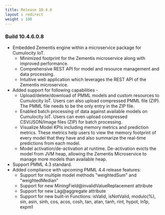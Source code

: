 ```yaml
---
title: Release 10.4.6
layout : redirect
weight : 100
---
```


### Build 10.4.6.0.8

* Embedded Zementis engine within a microservice package for Cumulocity IoT. 
  * Minimized footprint for the Zementis microservice along with improved performance.
  * Comprehensive REST API for model and resource management and data processing.
  * Intuitive web application which leverages the REST API of the Zementis microservice.
* Added support for following capabilities -
  * Upload/delete/download of PMML models and custom resources to Cumulocity IoT. 
	Users can also upload compressed PMML file (ZIP). The PMML file needs to be 
	the only entry in the ZIP file.
  * Enabled batch processing of data against available models on Cumulocity IoT. 
	Users can even upload compressed CSV/JSON/Image files (ZIP) for batch processing.
  * Visualize Model KPIs including memory metrics and prediction metrics. 
	These metrics help users to view the memory footprint of every model that 
	they have and also summarize the real-time predictions from each model.
  * Model activation/de-activation at runtime. De-activation evicts the model from 
	JVM heap, allowing the Zementis Microservice to manage more models than available heap.
* Support PMML 4.3 standard.
* Added compliance with upcoming PMML 4.4 release features:
  * Support for multiple model methods "weightedSum" and "weightedMedian"
  * Support for new MiningField@invalidValueReplacement attribute
  * Support for new Lag@aggregate attribute
  * Support for new built-in Functions: isValid, isNotValid, modulo(%), sin,
    asin, sinh, cos, acos, cosh, tan, atan, tanh, rint, hypot, ln1p, expm1